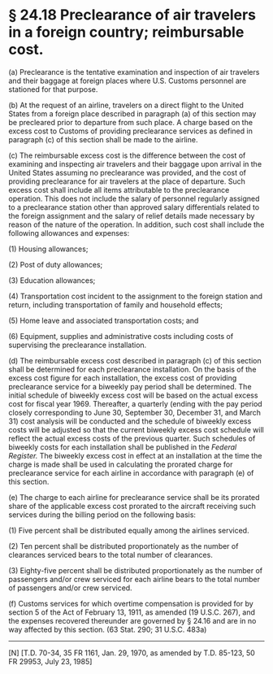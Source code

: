# § 24.18   Preclearance of air travelers in a foreign country; reimbursable cost.

(a) Preclearance is the tentative examination and inspection of air travelers and their baggage at foreign places where U.S. Customs personnel are stationed for that purpose.


(b) At the request of an airline, travelers on a direct flight to the United States from a foreign place described in paragraph (a) of this section may be precleared prior to departure from such place. A charge based on the excess cost to Customs of providing preclearance services as defined in paragraph (c) of this section shall be made to the airline.


(c) The reimbursable excess cost is the difference between the cost of examining and inspecting air travelers and their baggage upon arrival in the United States assuming no preclearance was provided, and the cost of providing preclearance for air travelers at the place of departure. Such excess cost shall include all items attributable to the preclearance operation. This does not include the salary of personnel regularly assigned to a preclearance station other than approved salary differentials related to the foreign assignment and the salary of relief details made necessary by reason of the nature of the operation. In addition, such cost shall include the following allowances and expenses:


(1) Housing allowances;


(2) Post of duty allowances;


(3) Education allowances;


(4) Transportation cost incident to the assignment to the foreign station and return, including transportation of family and household effects;


(5) Home leave and associated transportation costs; and


(6) Equipment, supplies and administrative costs including costs of supervising the preclearance installation.


(d) The reimbursable excess cost described in paragraph (c) of this section shall be determined for each preclearance installation. On the basis of the excess cost figure for each installation, the excess cost of providing preclearance service for a biweekly pay period shall be determined. The initial schedule of biweekly excess cost will be based on the actual excess cost for fiscal year 1969. Thereafter, a quarterly (ending with the pay period closely corresponding to June 30, September 30, December 31, and March 31) cost analysis will be conducted and the schedule of biweekly excess costs will be adjusted so that the current biweekly excess cost schedule will reflect the actual excess costs of the previous quarter. Such schedules of biweekly costs for each installation shall be published in the _Federal Register._ The biweekly excess cost in effect at an installation at the time the charge is made shall be used in calculating the prorated charge for preclearance service for each airline in accordance with paragraph (e) of this section.


(e) The charge to each airline for preclearance service shall be its prorated share of the applicable excess cost prorated to the aircraft receiving such services during the billing period on the following basis:


(1) Five percent shall be distributed equally among the airlines serviced.


(2) Ten percent shall be distributed proportionately as the number of clearances serviced bears to the total number of clearances.


(3) Eighty-five percent shall be distributed proportionately as the number of passengers and/or crew serviced for each airline bears to the total number of passengers and/or crew serviced.


(f) Customs services for which overtime compensation is provided for by section 5 of the Act of February 13, 1911, as amended (19 U.S.C. 267), and the expenses recovered thereunder are governed by § 24.16 and are in no way affected by this section. (63 Stat. 290; 31 U.S.C. 483a)



---

[N] [T.D. 70-34, 35 FR 1161, Jan. 29, 1970, as amended by T.D. 85-123, 50 FR 29953, July 23, 1985]




